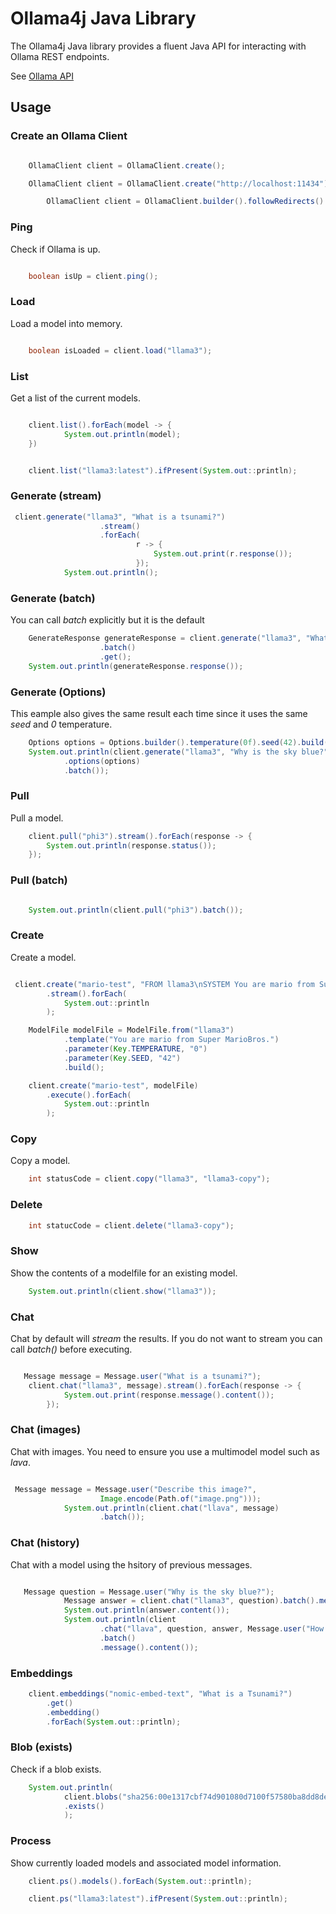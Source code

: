 # Ollama4j Java Library

The Ollama4j Java library provides a fluent Java API for interacting with Ollama REST endpoints.

See [Ollama API](https://github.com/ollama/ollama/blob/main/docs/api.md)

## Usage

### Create an Ollama Client

```java

    OllamaClient client = OllamaClient.create();

```

```java
    OllamaClient client = OllamaClient.create("http://localhost:11434");

```

```java
        OllamaClient client = OllamaClient.builder().followRedirects().connectTimeout(Duration.ofSeconds(5)).build();

```

### Ping

Check if Ollama is up.

```java

    boolean isUp = client.ping();

```

### Load

Load a model into memory.

```java

    boolean isLoaded = client.load("llama3");

```

### List

Get a list of the current models.

```java

    client.list().forEach(model -> {
            System.out.println(model);
    })

```

```java

    client.list("llama3:latest").ifPresent(System.out::println);
```

### Generate (stream)

```java
 client.generate("llama3", "What is a tsunami?")
                    .stream()
                    .forEach(
                            r -> {
                                System.out.print(r.response());
                            });
            System.out.println();
```

### Generate (batch)

You can call _batch_ explicitly but it is the default

```java
    GenerateResponse generateResponse = client.generate("llama3", "What is a tsunami?")
                    .batch()
                    .get();
    System.out.println(generateResponse.response());
```

### Generate (Options)

This eample also gives the same result each time since it uses the same _seed_ and _0_ temperature.

```java
    Options options = Options.builder().temperature(0f).seed(42).build();
    System.out.println(client.generate("llama3", "Why is the sky blue?")
            .options(options)
            .batch());
```

### Pull

Pull a model.

```java
    client.pull("phi3").stream().forEach(response -> {
        System.out.println(response.status());
    });
```

### Pull (batch)

```java

    System.out.println(client.pull("phi3").batch());
```

### Create

Create a model.

```java

 client.create("mario-test", "FROM llama3\nSYSTEM You are mario from Super Mario Bros.")
        .stream().forEach(
            System.out::println
        );
```

```java
    ModelFile modelFile = ModelFile.from("llama3")
            .template("You are mario from Super MarioBros.")
            .parameter(Key.TEMPERATURE, "0")
            .parameter(Key.SEED, "42")
            .build();

    client.create("mario-test", modelFile)
        .execute().forEach(
            System.out::println
        );
```

### Copy

Copy a model.

```java
    int statusCode = client.copy("llama3", "llama3-copy");

```

### Delete

```java
    int statucCode = client.delete("llama3-copy");

```

### Show

Show the contents of a modelfile for an existing model.

```java
    System.out.println(client.show("llama3"));
```

### Chat

Chat by default will _stream_ the results. If you do not want to stream you can call _batch()_ before executing.

```java

   Message message = Message.user("What is a tsunami?");
    client.chat("llama3", message).stream().forEach(response -> {
            System.out.print(response.message().content());
        });
```

### Chat (images)

Chat with images. You need to ensure you use a multimodel model such as _lava_.

```java

 Message message = Message.user("Describe this image?",
                    Image.encode(Path.of("image.png")));
            System.out.println(client.chat("llava", message)
                    .batch());
```

### Chat (history)

Chat with a model using the hsitory of previous messages.

```java

   Message question = Message.user("Why is the sky blue?");
            Message answer = client.chat("llama3", question).batch().message();
            System.out.println(answer.content());
            System.out.println(client
                    .chat("llava", question, answer, Message.user("How is that different than mie scattering?"))
                    .batch()
                    .message().content());
```

### Embeddings

```java
    client.embeddings("nomic-embed-text", "What is a Tsunami?")
        .get()
        .embedding()
        .forEach(System.out::println);
```

### Blob (exists)

Check if a blob exists.

```java
    System.out.println(
            client.blobs("sha256:00e1317cbf74d901080d7100f57580ba8dd8de57203072dc6f668324ba545f29")
            .exists()
            );
```

### Process

Show currently loaded models and associated model information.

```java
    client.ps().models().forEach(System.out::println);
```

```java
    client.ps("llama3:latest").ifPresent(System.out::println);

```
